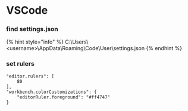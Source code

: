 # VSCode

### find settings.json

{% hint style="info" %}
C:\Users\\\<username>\AppData\Roaming\Code\User\settings.json
{% endhint %}

### set rulers

```
"editor.rulers": [
    80
],
"workbench.colorCustomizations": {
    "editorRuler.foreground": "#ff4747"
}
```

